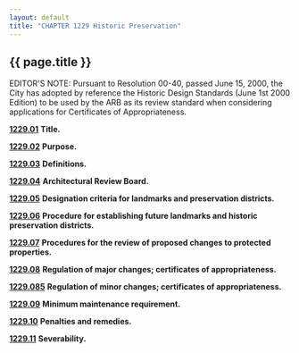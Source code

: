 ```yaml
---
layout: default
title: "CHAPTER 1229 Historic Preservation"
---
```


{{ page.title }}
----------------

EDITOR'S NOTE: Pursuant to Resolution 00-40, passed June 15, 2000, the City has adopted by reference the Historic Design Standards (June 1st 2000 Edition) to be used by the ARB as its review standard when considering applications for Certificates of Appropriateness.

  [**1229.01**](47cb197f.html) **Title.**

  [**1229.02**](47cf2bcd.html) **Purpose.**

  [**1229.03**](47e65837.html) **Definitions.**

  [**1229.04**](480c1fa8.html) **Architectural Review Board.**

  [**1229.05**](486065f5.html) **Designation criteria for landmarks and preservation districts.**

  [**1229.06**](486cff70.html) **Procedure for establishing future landmarks and historic preservation districts.**

  [**1229.07**](487ad9a5.html) **Procedures for the review of proposed changes to protected properties.**

  [**1229.08**](488aeda7.html) **Regulation of major changes; certificates of appropriateness.**

  [**1229.085**](48a89616.html) **Regulation of minor changes; certificates of appropriateness.**

  [**1229.09**](48abbe1a.html) **Minimum maintenance requirement.**

  [**1229.10**](48b11048.html) **Penalties and remedies.**

  [**1229.11**](48bd27a2.html) **Severability.**